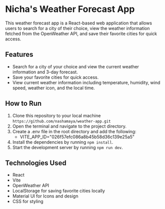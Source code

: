 # Nicha's Weather Forecast App

This weather forecast app is a React-based web application that allows users to search for a city of their choice, view the weather information fetched from the OpenWeather API, and save their favorite cities for quick access.

## Features

- Search for a city of your choice and view the current weather information and 3-day forecast.
- Save your favorite cities for quick access.
- View current weather information including temperature, humidity, wind speed, weather icon, and the local time.

## How to Run

1. Clone this repository to your local machine `https://github.com/nashamaya/weather-app.git`
2. Open the terminal and navigate to the project directory.
3. Create a .env file in the root directory and add the following:
   - VITE_APP_ID="026f57efc086a8b45b58d36c139e25a5"
4. Install the dependencies by running `npm install`.
5. Start the development server by running `npm run dev`.

## Technologies Used

- React
- Vite
- OpenWeather API
- LocalStorage for saving favorite cities locally
- Material UI for Icons and design
- CSS for styling
